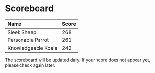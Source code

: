 # Scoreboard

|Name                | Score |
|:-------------------|:------|
|Sleek Sheep         |268    |
|Personable Parrot   |261    |
|Knowledgeable Koala |242    |

The scoreboard will be updated daily. If your score does not appear yet, please check again later.
